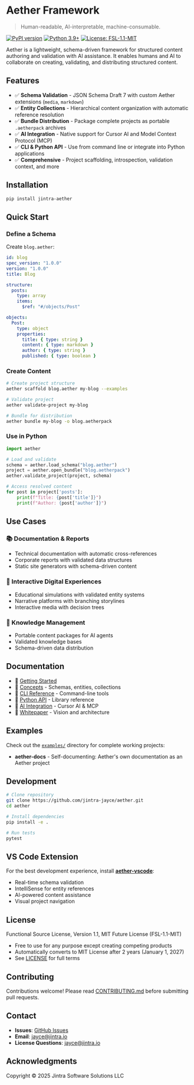 # Aether Framework

> Human-readable, AI-interpretable, machine-consumable.

[![PyPI version](https://badge.fury.io/py/jintra-aether.svg)](https://pypi.org/project/jintra-aether/)
[![Python 3.9+](https://img.shields.io/badge/python-3.9+-blue.svg)](https://www.python.org/downloads/)
[![License: FSL-1.1-MIT](https://img.shields.io/badge/License-FSL--1.1--MIT-blue.svg)](https://fsl.software/)

Aether is a lightweight, schema-driven framework for structured content authoring and validation with AI assistance. It enables humans and AI to collaborate on creating, validating, and distributing structured content.

## Features

- ✅ **Schema Validation** - JSON Schema Draft 7 with custom Aether extensions (`media`, `markdown`)
- ✅ **Entity Collections** - Hierarchical content organization with automatic reference resolution
- ✅ **Bundle Distribution** - Package complete projects as portable `.aetherpack` archives
- ✅ **AI Integration** - Native support for Cursor AI and Model Context Protocol (MCP)
- ✅ **CLI & Python API** - Use from command line or integrate into Python applications
- ✅ **Comprehensive** - Project scaffolding, introspection, validation context, and more

## Installation

```bash
pip install jintra-aether
```

## Quick Start

### Define a Schema

Create `blog.aether`:

```yaml
id: blog
spec_version: "1.0.0"
version: "1.0.0"
title: Blog

structure:
  posts:
    type: array
    items:
      $ref: "#/objects/Post"

objects:
  Post:
    type: object
    properties:
      title: { type: string }
      content: { type: markdown }
      author: { type: string }
      published: { type: boolean }
```

### Create Content

```bash
# Create project structure
aether scaffold blog.aether my-blog --examples

# Validate project
aether validate-project my-blog

# Bundle for distribution
aether bundle my-blog -o blog.aetherpack
```

### Use in Python

```python
import aether

# Load and validate
schema = aether.load_schema("blog.aether")
project = aether.open_bundle("blog.aetherpack")
aether.validate_project(project, schema)

# Access resolved content
for post in project['posts']:
    print(f"Title: {post['title']}")
    print(f"Author: {post['author']}")
```

## Use Cases

### 📚 Documentation & Reports
- Technical documentation with automatic cross-references
- Corporate reports with validated data structures
- Static site generators with schema-driven content

### 🎨 Interactive Digital Experiences
- Educational simulations with validated entity systems
- Narrative platforms with branching storylines
- Interactive media with decision trees

### 🧠 Knowledge Management
- Portable content packages for AI agents
- Validated knowledge bases
- Schema-driven data distribution

## Documentation

- 📖 [Getting Started](docs/getting-started/quickstart.md)
- 📘 [Concepts](docs/concepts/index.md) - Schemas, entities, collections
- 🔧 [CLI Reference](docs/cli/index.md) - Command-line tools
- 🐍 [Python API](docs/api-reference/index.md) - Library reference
- 🤖 [AI Integration](docs/advanced/ai-integration.md) - Cursor AI & MCP
- 📄 [Whitepaper](AETHER-WHITEPAPER.md) - Vision and architecture

## Examples

Check out the [`examples/`](examples/) directory for complete working projects:

- **aether-docs** - Self-documenting: Aether's own documentation as an Aether project

## Development

```bash
# Clone repository
git clone https://github.com/jintra-jayce/aether.git
cd aether

# Install dependencies
pip install -e .

# Run tests
pytest
```

## VS Code Extension

For the best development experience, install [**aether-vscode**](https://github.com/jintra-jayce/aether-vscode):

- Real-time schema validation
- IntelliSense for entity references
- AI-powered content assistance
- Visual project navigation

## License

Functional Source License, Version 1.1, MIT Future License (FSL-1.1-MIT)

- Free to use for any purpose except creating competing products
- Automatically converts to MIT License after 2 years (January 1, 2027)
- See [LICENSE](LICENSE) for full terms

## Contributing

Contributions welcome! Please read [CONTRIBUTING.md](CONTRIBUTING.md) before submitting pull requests.

## Contact

- **Issues**: [GitHub Issues](https://github.com/jintra-jayce/aether/issues)
- **Email**: jayce@jintra.io
- **License Questions**: jayce@jintra.io

## Acknowledgments

Copyright © 2025 Jintra Software Solutions LLC

